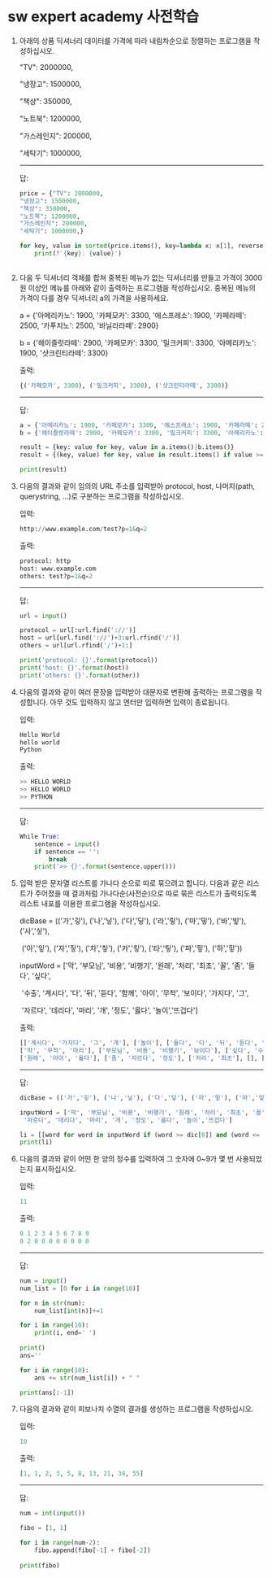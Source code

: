 # sw expert academy 사전학습

1. 아래의 상품 딕셔너리 데이터를 가격에 따라 내림차순으로 정렬하는 프로그램을 작성하십시오.
    

   "TV": 2000000,

   "냉장고": 1500000,

   "책상": 350000,

   "노트북": 1200000,

   "가스레인지": 200000,

   "세탁기": 1000000,

   ---------------

   답:

   ```python
   price = {"TV": 2000000,
   "냉장고": 1500000,
   "책상": 350000,
   "노트북": 1200000,
   "가스레인지": 200000,
   "세탁기": 1000000,}
   
   for key, value in sorted(price.items(), key=lambda x: x[1], reverse=True):
       print(f'{key}: {value}')
       
   ```

   

2. 다음 두 딕셔너리 객체를 합쳐 중복된 메뉴가 없는 딕셔너리를 만들고 가격이 3000원 이상인 메뉴를 아래와 같이 출력하는 프로그렘을 작성하십시오. 중복된 메뉴의 가격이 다를 경우 딕셔너리 a의 가격을 사용하세요.
   

   a = {'아메리카노': 1900, '카페모카': 3300, '에스프레소': 1900, '카페라떼': 2500, '카푸치노': 2500, '바닐라라떼': 2900}

   b = {'헤이즐럿라떼': 2900, '카페모카': 3300, '밀크커피': 3300, '아메리카노': 1900, '샷크린티라떼': 3300}

   출력:

   ```python
   {('카페모카', 3300), ('밀크커피', 3300), ('샷크린티라떼', 3300)}
   ```

   ------------

   답:

   ```python
   a = {'아메리카노': 1900, '카페모카': 3300, '에스프레소': 1900, '카페라떼': 2500, '카푸치노': 2500, '바닐라라떼': 2900}
   b = {'헤이즐럿라떼': 2900, '카페모카': 3300, '밀크커피': 3300, '아메리카노': 1900, '샷크린티라떼': 3300}
   
   result = {key: value for key, value in a.items()|b.items()}
   result = {(key, value) for key, value in result.items() if value >= 3000}
   
   print(result)
   ```



3. 다음의 결과와 같이 임의의 URL 주소를 입력받아 protocol, host, 나머지(path, querystring, ...)로 구분하는 프로그램을 작성하십시오.

   입력:

   ```python
   http://www.example.com/test?p=1&q=2
   ```

   출력:

   ```python
   protocol: http
   host: www.example.com
   others: test?p=1&q=2
   ```

   --------------------------

   답:

   ```python
   url = input()
   
   protocol = url[:url.find('://')]
   host = url[url.find('://')+3:url.rfind('/')]
   others = url[url.rfind('/')+1:]
   
   print('protocol: {}'.format(protocol))
   print('host: {}'.format(host))
   print('others: {}'.format(other))
   ```

   

4. 다음의 결과와 같이 여러 문장을 입력받아 대문자로 변환해 출력하는 프로그램을 작성합니다. 아무 것도 입력하지 않고 엔터만 입력하면 입력이 종료됩니다.

   입력:

   ```python
   Hello World
   hello world
   Python
   ```

   출력:

   ```python
   >> HELLO WORLD
   >> HELLO WORLD
   >> PYTHON
   ```

   ------------

   답:

   ```python
   While True:
       sentence = input()
       if sentence == '':
           break
       print('>> {}'.format(sentence.upper()))
   ```

   

5. 입력 받은 문자열 리스트를 가나다 순으로 따로 묶으려고 합니다. 다음과 같은 리스트가 주어졌을 때 결과처럼 가나다순(사전순)으로  따로 묶은 리스트가 출력되도록 리스트 내포를 이용한 프로그램을 작성하십시오.

    

   dicBase = (('가','깋'), ('나','닣'), ('다','딯'), ('라','맇'), ('마','밓'), ('바','빟'), ('사','싷'),

   ​        ('아','잏'), ('자','짛'), ('차','칳'), ('카','킿'), ('타','팋'), ('파','핗'), ('하','힣'))
    

   inputWord = ['막', '부모님', '비용', '비행기', '원래', '처리', '최초', '꼴', '좀', '들다', '싶다',

   ​          '수출', '계시다', '다', '뒤', '듣다', '함께', '아이', '무척', '보이다', '가지다', '그',

   ​          '자르다', '데리다', '마리', '개', '정도', '옳다', '놀이','뜨겁다']

   출력:

   ```python
   [['계시다', '가지다', '그', '개'], ['놀이'], ['들다', '다', '뒤', '듣다', '데리다'], [],
   ['막', '무척', '마리'], ['부모님', '비용', '비행기', '보이다'], ['싶다', '수출'],
   ['원래', '아이', '옳다'], ['좀', '자르다', '정도'], ['처리', '최초'], [], [], [], ['함께']]
   ```

   ------------

   답:

   ```python
   dicBase = (('가','깋'), ('나','닣'), ('다','딯'), ('라','맇'), ('마','밓'), ('바','빟'), ('사','싷'), ('아','잏'), ('자','짛'), ('차','칳'), ('카','킿'), ('타','팋'), ('파','핗'), ('하','힣'))
   
   inputWord = ['막', '부모님', '비용', '비행기', '원래', '처리', '최초', '꼴', '좀', '들다', '싶다', '수출', '계시다', '다', '뒤', '듣다', '함께', '아이', '무척', '보이다', '가지다', '그',
    '자르다', '데리다', '마리', '개', '정도', '옳다', '놀이','뜨겁다']
   
   li = [[word for word in inputWord if (word >= dic[0]) and (word <= dic[1])] for dic in dicBase]
   print(li)
   ```

   

6. 다음의 결과와 같이 어떤 한 양의 정수를 입력하여 그 숫자에 0~9가 몇 번 사용되었는지 표시하십시오.

   입력:

   ```python
   11
   ```

   출력:

   ```python
   0 1 2 3 4 5 6 7 8 9
   0 2 0 0 0 0 0 0 0 0
   ```

   -------------------

   답:

   ```python
   num = input()
   num_list = [0 for i in range(10)]
   
   for n in str(num):
       num_list[int(n)]+=1
   
   for i in range(10):
       print(i, end=' ')
       
   print()
   ans=''
   
   for i in range(10):
       ans += str(num_list[i]) + " "
   
   print(ans[:-1])
   ```

   

7. 다음의 결과와 같이 피보나치 수열의 결과를 생성하는 프로그램을 작성하십시오.

   입력:

   ```python
   10
   ```

   출력:

   ```python
   [1, 1, 2, 3, 5, 8, 13, 21, 34, 55]
   ```

   -----------------------

   답:

   ```python
   num = int(input())
   
   fibo = [1, 1]
   
   for i in range(num-2):
       fibo.append(fibo[-1] + fibo[-2])
       
   print(fibo)
   ```

   